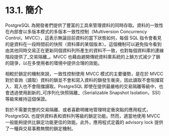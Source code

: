 # 13.1. 簡介

PostgreSQL 為開發者們提供了豐富的工具來管理資料的同時存取。資料的一致性在內部會以多版本模式的多版本一致性控制（Multiversion Concurrency Control，MVCC），這表示無論目前資料的當下狀態如何，每個 SQL 指令會看見的是資料在一段時間前的快照（資料庫的某個版本）。這個機制可以避免指令看到由其他同時交易正在更新同個資料列所產生的資料不一致，也對每個資料庫的連線階段提供了_交易隔離_。MVCC 也藉由避開傳統資料庫系統的上鎖方式減少了鎖的競爭，以在多使用者的環境中提供合理的效能。

相較於鎖定的機制來說，一致性控制使用 MVCC 模式的主要優勢，是在於 MVCC 對於查詢（讀取）資料的鎖並不會和寫入資料的鎖發生衝突，因此讀取不會阻擋寫入、寫入也不會阻擋讀取。PostgreSQL 即使在提供最嚴格的交易隔離等級中，也會透過使用創新的_可序列化快照隔離_（Serializable Snapshot Isolation，SSI）等級來維持這個保證。

對於不需要完整的交易隔離、或者喜歡明確地管理特定衝突點的應用程式，PostgreSQL 也提供資料表和資料列等級的鎖定功能。然而，適當地使用 MVCC 一般能夠提供比鎖定功能更佳的效能。此外，應用程式定義的 advisory lock 提供了一種與交易事務無關的鎖定機制。

